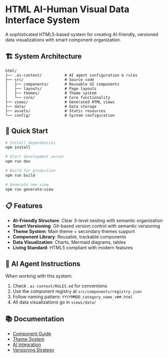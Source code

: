 # HTML AI-Human Visual Data Interface System

A sophisticated HTML5-based system for creating AI-friendly, versioned data visualizations with smart component organization.

## 🏗️ System Architecture

```
html/
├── .ai-context/          # AI agent configuration & rules
├── src/                  # Source code
│   ├── components/       # Reusable UI components
│   ├── layouts/          # Page layouts
│   ├── themes/           # Theme system
│   └── core/             # Core functionality
├── views/                # Generated HTML views
├── data/                 # Data storage
├── assets/               # Static resources
└── config/               # System configuration
```

## 🚀 Quick Start

```bash
# Install dependencies
npm install

# Start development server
npm run dev

# Build for production
npm run build

# Generate new view
npm run generate:view
```

## 📋 Features

- **AI-Friendly Structure**: Clear 3-level nesting with semantic organization
- **Smart Versioning**: Git-based version control with semantic versioning
- **Theme System**: Main theme + secondary themes support
- **Component Library**: Reusable, trackable components
- **Data Visualization**: Charts, Mermaid diagrams, tables
- **Living Standard**: HTML5 compliant with modern features

## 🤖 AI Agent Instructions

When working with this system:
1. Check `.ai-context/RULES.md` for conventions
2. Use the component registry at `src/components/registry.json`
3. Follow naming pattern: `YYYYMMDD_category_name_v##.html`
4. All data visualizations go in `views/data/`

## 📚 Documentation

- [Component Guide](docs/components.md)
- [Theme System](docs/themes.md)
- [AI Integration](docs/ai-integration.md)
- [Versioning Strategy](docs/versioning.md)